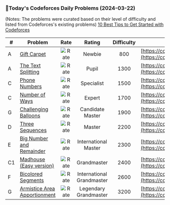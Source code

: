### 🌟Today's Codeforces Daily Problems (2024-03-22)
(Notes: The problems were curated based on their level of difficulty and listed from Codeforces's existing problems)
[10 Best Tips to Get Started with Codeforces](https://github.com/ika9810/Codeforces-Daily-Problems/blob/main/10%20Best%20Tips%20to%20Get%20Started%20with%20Codeforces.md)

| # | Problem | Rate| Rating | Difficulty | Contest |
|---| ----- | :--------: | :----------: | :----------: | ---------- |
|A|[Gift Carpet](https://codeforces.com/contest/1862/problem/A)|![Rate](https://img.shields.io/badge/Newbie-800-lightgrey)|Newbie|800|[https://codeforces.com/contest/1862](https://codeforces.com/contest/1862)|
|A|[The Text Splitting](https://codeforces.com/contest/612/problem/A)|![Rate](https://img.shields.io/badge/Pupil-1300-brightgreen)|Pupil|1300|[https://codeforces.com/contest/612](https://codeforces.com/contest/612)|
|C|[Phone Numbers](https://codeforces.com/contest/940/problem/C)|![Rate](https://img.shields.io/badge/Specialist-1500-9cf)|Specialist|1500|[https://codeforces.com/contest/940](https://codeforces.com/contest/940)|
|C|[Number of Ways](https://codeforces.com/contest/466/problem/C)|![Rate](https://img.shields.io/badge/Expert-1700-blue)|Expert|1700|[https://codeforces.com/contest/466](https://codeforces.com/contest/466)|
|G|[Challenging Balloons](https://codeforces.com/contest/241/problem/G)|![Rate](https://img.shields.io/badge/Candidate%20Master-1900-blueviolet)|Candidate Master|1900|[https://codeforces.com/contest/241](https://codeforces.com/contest/241)|
|D|[Three Sequences](https://codeforces.com/contest/1406/problem/D)|![Rate](https://img.shields.io/badge/Master-2200-orange)|Master|2200|[https://codeforces.com/contest/1406](https://codeforces.com/contest/1406)|
|E|[Big Number and Remainder](https://codeforces.com/contest/774/problem/E)|![Rate](https://img.shields.io/badge/International%20Master-2300-orange)|International Master|2300|[https://codeforces.com/contest/774](https://codeforces.com/contest/774)|
|C1|[Madhouse (Easy version)](https://codeforces.com/contest/1286/problem/C1)|![Rate](https://img.shields.io/badge/Grandmaster-2400-red)|Grandmaster|2400|[https://codeforces.com/contest/1286](https://codeforces.com/contest/1286)|
|F|[Bicolored Segments](https://codeforces.com/contest/1389/problem/F)|![Rate](https://img.shields.io/badge/International%20Grandmaster-2600-red)|International Grandmaster|2600|[https://codeforces.com/contest/1389](https://codeforces.com/contest/1389)|
|G|[Armistice Area Apportionment](https://codeforces.com/contest/645/problem/G)|![Rate](https://img.shields.io/badge/Legendary%20Grandmaster-3200-red)|Legendary Grandmaster|3200|[https://codeforces.com/contest/645](https://codeforces.com/contest/645)|
